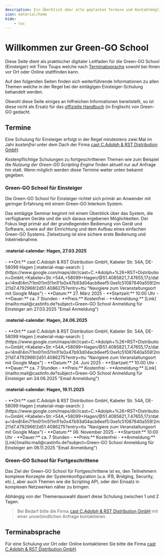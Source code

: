 ```yaml
---
description: Ein Überblick über alle geplanten Termine und Kontaktmöglichkeiten für eine Green-GO School in Ihrem Hause
icon: material/home
hide:
    - toc
---
```

# Willkommen zur Green-GO School

Diese Seite dient als praktischer digitaler Leitfaden für die Green-GO School (Einsteiger) mit Timo Toups welche nach [Terminabsprache](#terminabsprache) sowohl bei Ihnen vor Ort oder Online stattfinden kann.

Auf den folgenden Seiten finden sich weiterführende Informationen zu allen Themen welche in der Regel bei der eintägigen Einsteiger-Schulung behandelt werden.

Obwohl diese Seite einiges an hilfreichen Informationen bereitstellt, so ist diese nicht als Ersatz für das [offizielle Handbuch](https://manual.greengoconnect.com "Weitere Informationen im offiziellen Green-GO Handbuch") (in Englisch) von Green-GO gedacht.

## Termine

Eine Schulung für Einsteiger erfolgt in der Regel mindestens zwei Mal im Jahr _kostenfrei_ unter dem Dach der Firma [cast C.Adolph & RST Distribution GmbH](https://castinfo.de). 

Kostenpflichtige Schulungen zu fortgeschrittenen Themen wie zum Beispiel die _Nutzung der Green-GO Scripting Engine_ finden aktuell nur auf Anfrage hin statt. Wenn möglich werden diese Termine weiter unten bekannt gegeben.

### Green-GO School für Einsteiger

Die Green-GO School für Einsteiger richtet sich primär an Anwender mit geringer Erfahrung mit einem Green-GO Interkom System. 

Das eintägige Seminar beginnt mit einem Überblick über das System, die verfügbaren Geräte und die sich daraus ergebenen Möglichkeiten. Der Fokus liegt primär auf der grundlegenden Bedienung von Gerät und Software, sowie auf der Einrichtung und dem Aufbau eines einfachen Green-GO Systems. Zielsetzung ist eine sichere erste Bedienung und Inbetriebnahme.

#### :material-calendar: Hagen, 27.03.2025

<div class="event_details" markdown>
- **Ort:** cast C.Adolph & RST Distribution GmbH, Kabeler Str. 54A, DE-58099 Hagen [:material-map-search: ](https://www.google.com/maps/dir//cast+C.+Adolph+%26+RST+Distribution+GmbH,+Kabeler+Str.+54A,+58099+Hagen/@51.4085821,7.47655,17z/data=!4m8!4m7!1m0!1m5!1m1!1s0x47b93d04acb6eef5:0xe1c51087640a559!2m2!1d7.4792966!2d51.4086275?entry=ttu "Navigiere zum Veranstaltungsort mit Google Maps")
- **Datum:** 27. März 2025
- **Startzeit:** 10:00 Uhr
- **Dauer:** ca. 7 Stunden
- **Preis:** Kostenfrei
- **Anmeldung:** [Link](mailto:mail@castinfo.de?subject=Green-GO School Anmeldung für Einsteiger am 27.03.2025 "Email Anmeldung")
</div>

#### :material-calendar: Hagen, 24.06.2025

<div class="event_details" markdown>
- **Ort:** cast C.Adolph & RST Distribution GmbH, Kabeler Str. 54A, DE-58099 Hagen [:material-map-search: ](https://www.google.com/maps/dir//cast+C.+Adolph+%26+RST+Distribution+GmbH,+Kabeler+Str.+54A,+58099+Hagen/@51.4085821,7.47655,17z/data=!4m8!4m7!1m0!1m5!1m1!1s0x47b93d04acb6eef5:0xe1c51087640a559!2m2!1d7.4792966!2d51.4086275?entry=ttu "Navigiere zum Veranstaltungsort mit Google Maps")
- **Datum:** 24. Juni 2025
- **Startzeit:** 10:00 Uhr
- **Dauer:** ca. 7 Stunden
- **Preis:** Kostenfrei
- **Anmeldung:** [Link](mailto:mail@castinfo.de?subject=Green-GO School Anmeldung für Einsteiger am 24.06.2025 "Email Anmeldung")
</div>

#### :material-calendar: Hagen, 19.11.2025

<div class="event_details" markdown>
- **Ort:** cast C.Adolph & RST Distribution GmbH, Kabeler Str. 54A, DE-58099 Hagen [:material-map-search: ](https://www.google.com/maps/dir//cast+C.+Adolph+%26+RST+Distribution+GmbH,+Kabeler+Str.+54A,+58099+Hagen/@51.4085821,7.47655,17z/data=!4m8!4m7!1m0!1m5!1m1!1s0x47b93d04acb6eef5:0xe1c51087640a559!2m2!1d7.4792966!2d51.4086275?entry=ttu "Navigiere zum Veranstaltungsort mit Google Maps")
- **Datum:** 06. November 2025
- **Startzeit:** 10:00 Uhr
- **Dauer:** ca. 7 Stunden
- **Preis:** Kostenfrei
- **Anmeldung:** [Link](mailto:mail@castinfo.de?subject=Green-GO School Anmeldung für Einsteiger am 06.11.2025 "Email Anmeldung")
</div>

### Green-GO School für  Fortgeschrittene

Das Ziel der Green-GO School für Fortgeschrittene ist es, den Teilnehmern komplexe Konzepte der Systemkonfiguration (u.a. IFB, Bridging, Security, etc.), aber auch Themen wie die Scripting API, oder den Einsatz in komplexen Netzwerken näher zu bringen.

Abhängig von der Themenauswahl dauert diese Schulung zwischen 1 und 2 Tagen.

> Bei Bedarf bitte die Firma [cast C.Adolph & RST Distribution GmbH](https://castinfo.de) mit einer unverbindlichen Anfrage kontaktieren.

## Terminabsprache

Für eine Schulung vor Ort oder Online kontaktieren Sie bitte die Firma [cast C.Adolph & RST Distribution GmbH](https://castinfo.de).
